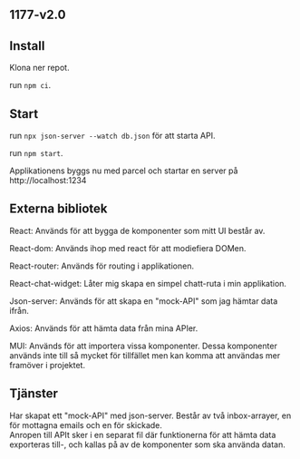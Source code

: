 ## 1177-v2.0

## Install

Klona ner repot.<br>

run `npm ci`.

## Start

run `npx json-server --watch db.json` för att starta API. <br>

run `npm start`.<br>

Applikationens byggs nu med parcel och startar en server på http://localhost:1234

## Externa bibliotek

React: Används för att bygga de komponenter som mitt UI består av.

React-dom: Används ihop med react för att modiefiera DOMen.

React-router: Används för routing i applikationen.

React-chat-widget: Låter mig skapa en simpel chatt-ruta i min applikation.

Json-server: Används för att skapa en "mock-API" som jag hämtar data ifrån.

Axios: Används för att hämta data från mina APIer.

MUI: Används för att importera vissa komponenter. Dessa komponenter används inte till så mycket för tillfället men kan komma att användas mer framöver i projektet.

## Tjänster

Har skapat ett "mock-API" med json-server. Består av två inbox-arrayer, en för mottagna emails och en för skickade. <br>
Anropen till APIt sker i en separat fil där funktionerna för att hämta data exporteras till-, och kallas på av de komponenter som ska använda datan.